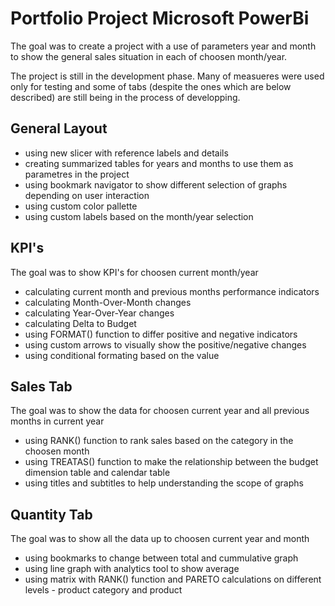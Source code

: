 # Portfolio Project Microsoft PowerBi  

The goal was to create a project with a use of parameters year and month to show the general sales situation in each of choosen month/year.

The project is still in the development phase. Many of measueres were used only for testing and some of tabs (despite the ones which are below described) are still being in the process of developping.

## General Layout
- using new slicer with reference labels and details
- creating summarized tables for years and months to use them as parametres in the project
- using bookmark navigator to show different selection of graphs depending on user interaction
- using custom color pallette
- using custom labels based on the month/year selection

## KPI's
The goal was to show KPI's for choosen current month/year
- calculating current month and previous months performance indicators
- calculating Month-Over-Month changes
- calculating Year-Over-Year changes
- calculating Delta to Budget 
- using FORMAT() function to differ positive and negative indicators
- using custom arrows to visually show the positive/negative changes
- using conditional formating based on the value


## Sales Tab
The goal was to show the data for choosen current year and all previous months in current year
- using RANK() function to rank sales based on the category in the choosen month
- using TREATAS() function to make the relationship between the budget dimension table and calendar table
- using titles and subtitles to help understanding the scope of graphs

## Quantity Tab
The goal was to show all the data up to choosen current year and month
- using bookmarks to change between total and cummulative graph
- using line graph with analytics tool to show average 
- using matrix with RANK() function and PARETO calculations on different levels - product category and product